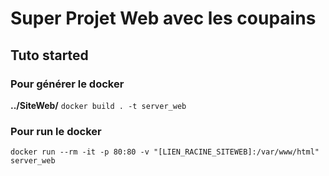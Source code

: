 # Super Projet Web avec les coupains

## Tuto started

### Pour générer le docker
**../SiteWeb/**
`docker build . -t server_web`

### Pour run le docker
`docker run --rm -it -p 80:80 -v "[LIEN_RACINE_SITEWEB]:/var/www/html" server_web`
